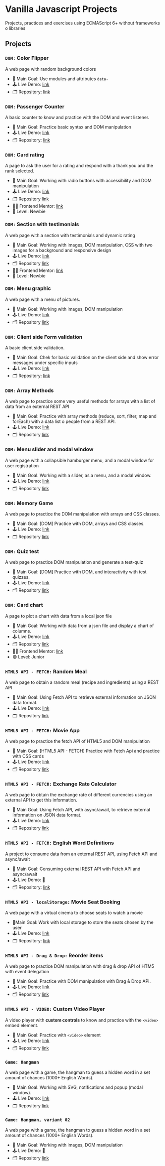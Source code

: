 # Vanilla Javascript Projects

Projects, practices and exercises using ECMAScript 6+ without frameworks o libraries

## Projects

### `DOM:` Color Flipper

A web page with random background colors

- 🎯 Main Goal: Use modules and attributes `data-`
- 🕹️ Live Demo: [link](https://orses.github.io/vanilla_javascript/basic_color_flipper/src/)
- 🗂️ Repository: [link](https://github.com/orses/vanilla_javascript/tree/master/basic_color_flipper/)

### `DOM:` Passenger Counter

A basic counter to know and practice with the DOM and event listener.

- 🎯 Main Goal: Practice basic syntax and DOM manipulation
- 🕹️ Live Demo: [link](https://orses.github.io/vanilla_javascript/passenger_counter/src/)
- 🗂️ Repository: [link](https://github.com/orses/vanilla_javascript/tree/master/passenger_counter/)

### `DOM:` Card rating

A page to ask the user for a rating and respond with a thank you and the rank selected.

- 🎯 Main Goal: Working with radio buttons with accessibility and DOM manipulation
- 🕹️ Live Demo: [link](https://orses.github.io/vanilla_javascript/card_rating_interactive/src/)
- 🗂️ Repository [link](https://github.com/orses/vanilla_javascript/tree/main/card_rating_interactive/)
- 🧑‍💻 Frontend Mentor: [link](https://www.frontendmentor.io/solutions/interactive-rating-with-accessible-radio-buttons-JSLXqomNeP)
- 🔵 Level: Newbie

### `DOM:` Section with testimonials

A web page with a section with testimonials and dynamic rating

- 🎯 Main Goal: Working with images, DOM manipulation, CSS with two images for a background and responsive design
- 🕹️ Live Demo: [link](https://orses.github.io/vanilla_javascript/section_social/src/)
- 🗂️ Repository [link](https://github.com/orses/vanilla_javascript/tree/main/section_social/)
- 🧑‍💻 Frontend Mentor: [link](https://www.frontendmentor.io/challenges/social-proof-section-6e0qTv_bA/hub/bem-flexbox-and-grid-ptFVMHERqk)
- 🔵 Level: Newbie

### `DOM:` Menu graphic

A web page with a menu of pictures.

- 🎯 Main Goal: Working with images, DOM manipulation
- 🕹️ Live Demo: [link](https://orses.github.io/vanilla_javascript/menu_visual/src/)
- 🗂️ Repository [link](https://github.com/orses/vanilla_javascript/tree/master/menu_visual/)

### `DOM:` Client side Form validation

A basic client side validation.

- 🎯 Main Goal: Chek for basic validation on the client side and show error messages under specific inputs
- 🕹️ Live Demo: [link](https://orses.github.io/vanilla_javascript/form_validator/src/)
- 🗂️ Repository: [link](https://github.com/orses/vanilla_javascript/tree/master/form_validator/)

### `DOM:` Array Methods

A web page to practice some very useful methods for arrays with a list of data from an external REST API

- 🎯 Main Goal: Practice with array methods (reduce, sort, filter, map and forEach) with a data list o people from a REST API.
- 🕹️ Live Demo: [link](https://orses.github.io/vanilla_javascript/dom_array_methods/src/)
- 🗂️ Repository [link](https://github.com/orses/vanilla_javascript/tree/master/dom_array_methods/)

### `DOM:` Menu slider and modal window

A web page with a collapsible hamburger menu, and a modal window for user registration

- 🎯 Main Goal: Working with a slider, as a menu, and a modal window.
- 🕹️ Live Demo: [link](https://orses.github.io/vanilla_javascript/menu_slider_and_modal/src/)
- 🗂️ Repository [link](https://github.com/orses/vanilla_javascript/tree/master/menu_slider_and_modal/)

### `DOM:` Memory Game

A web page to practice the DOM manipulation with arrays and CSS classes.

- 🎯 Main Goal: [DOM] Practice with DOM, arrays and CSS classes.
- 🕹️ Live Demo: [link](https://orses.github.io/vanilla_javascript/dom_memory_game/src/)
- 🗂️ Repository [link](https://github.com/orses/vanilla_javascript/tree/master/dom_memory_game/)

### `DOM:` Quiz test

A web page to practice DOM manipulation and generate a test-quiz

- 🎯 Main Goal: [DOM] Practice with DOM, and interactivity with test quizzes.
- 🕹️ Live Demo: [link](https://orses.github.io/vanilla_javascript/dom_exam_quiz/src/)
- 🗂️ Repository [link](https://github.com/orses/vanilla_javascript/tree/master/dom_exam_quiz/)

### `DOM:` Card chart

A page to plot a chart with data from a local json file

- 🎯 Main Goal: Working with data from a json file and display a chart of columns.
- 🕹️ Live Demo: [link](https://orses.github.io/vanilla_javascript/card_chart/src/)
- 🗂️ Repository [link](https://github.com/orses/vanilla_javascript/tree/main/card_chart/)
- 🧑‍💻 Frontend Mentor: [link](https://www.frontendmentor.io/challenges/expenses-chart-component-e7yJBUdjwt/hub/chart-card-with-data-from-a-json-file-E97JjWj_Sh)
- 🟢 Level: Junior

### `HTML5 API - FETCH:` Random Meal

A web page to obtain a random meal (recipe and ingredients) using a REST API

- 🎯 Main Goal: Using Fetch API to retrieve external information on JSON data format.
- 🕹️ Live Demo: [link](https://orses.github.io/vanilla_javascript/fetch_random_meal/src/)
- 🗂️ Repository [link](https://github.com/orses/vanilla_javascript/tree/master/fetch_random_meal/)

### `HTML5 API - FETCH:` Movie App

A web page to practice the fetch API of HTML5 and DOM manipulation

- 🎯 Main Goal: [HTML5 API - FETCH] Practice with Fetch Api and practice with CSS cards
- 🕹️ Live Demo: [link](https://orses.github.io/vanilla_javascript/fetch_movies/src/)
- 🗂️ Repository [link](https://github.com/orses/vanilla_javascript/tree/master/fetch_movies/)

### `HTML5 API - FETCH:` Exchange Rate Calculator

A web page to obtain the exchange rate of different currencies using an external API to get this information.

- 🎯 Main Goal: Using Fetch API, with async/await, to retrieve external information on JSON data format.
- 🕹️ Live Demo: [link](https://orses.github.io/vanilla_javascript/exchange_rate_calculator/src/)
- 🗂️ Repository [link](https://github.com/orses/vanilla_javascript/tree/master/exchange_rate_calculator/)

### `HTML5 API - FETCH:` English Word Definitions

A project to consume data from an external REST API, using Fetch API and async/await

- 🎯 Main Goal: Consuming external REST API with Fetch API and async/await
- 🕹️ Live Demo: 🚧
- 🗂️ Repository: [link](https://github.com/orses/vanilla_javascript/tree/master/api_english_dictionary/)

### `HTML5 API - localStorage:` Movie Seat Booking

A web page with a virtual cinema to choose seats to watch a movie

- 🎯Main Goal: Work with local storage to store the seats chosen by the user
- 🕹️ Live Demo: [link](https://orses.github.io/vanilla_javascript/movie_seat_booking/src/)
- 🗂️ Repository: [link](https://github.com/orses/vanilla_javascript/tree/master/movie_seat_booking/)

### `HTML5 API - Drag & Drop:` Reorder items

A web page to practice DOM manipulation with drag & drop API of HTM5 with event delegation

- 🎯 Main Goal: Practice with DOM manipulation with Drag & Drop API.
- 🕹️ Live Demo: [link](https://orses.github.io/vanilla_javascript/drag_drop/src/)
- 🗂️ Repository [link](https://github.com/orses/vanilla_javascript/tree/master/drag_drop/)

### `HTML5 API - VIDEO:` Custom Video Player

A video player with **custom controls** to know and practice with the `<video>` embed element.

- 🎯 Main Goal: Practice with `<video>` element
- 🕹️ Live Demo: [link](https://orses.github.io/vanilla_javascript/video_player/src/)
- 🗂️ Repository [link](https://github.com/orses/vanilla_javascript/tree/master/video_player/)

### `Game: Hangman`

A web page with a game, the hangman to guess a hidden word in a set amount of chances (1000+ English Words).

- 🎯 Main Goal: Working with SVG, notifications and popup (modal window).
- 🕹️ Live Demo: [link](https://orses.github.io/vanilla_javascript/game_hangman/src/)
- 🗂️ Repository [link](https://github.com/orses/vanilla_javascript/tree/master/game_hangman/)

### `Game: Hangman, variant 02`

A web page with a game, the hangman to guess a hidden word in a set amount of chances (1000+ English Words).

- 🎯 Main Goal: Working with images, DOM manipulation
- 🕹️ Live Demo: 🚧
- 🗂️ Repository [link](https://github.com/orses/vanilla_javascript/tree/master/game_hangman_variant_02/)
